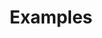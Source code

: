 ---
title: Examples
layout: docs
description: General guidelines for data visualization
group: data-visualization
toc: true
toc-flavors: false
colors:
- primary
- success
- warning
- danger
---